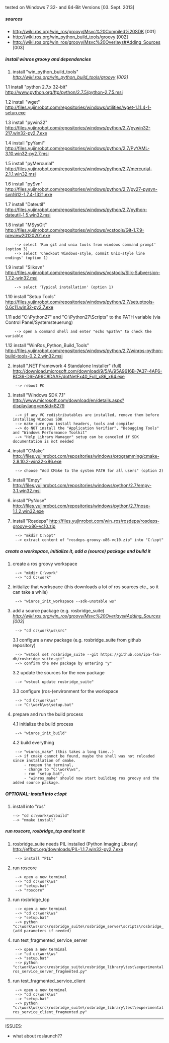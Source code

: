tested on Windows 7 32- and 64-Bit Versions [03. Sept. 2013]

##### sources
- http://wiki.ros.org/win_ros/groovy/Msvc%20Compiled%20SDK [001]
- http://wiki.ros.org/win_python_build_tools/groovy [002]
- http://wiki.ros.org/win_ros/groovy/Msvc%20Overlays#Adding_Sources [003]

##### install winros groovy and dependencies
1. install "win_python_build_tools" _http://wiki.ros.org/win_python_build_tools/groovy [002]_

 1.1 install "python 2.7.x 32-bit" http://www.python.org/ftp/python/2.7.5/python-2.7.5.msi
 
 1.2 install "wget" http://files.yujinrobot.com/repositories/windows/utilities/wget-1.11.4-1-setup.exe

 1.3 install "pywin32" http://files.yujinrobot.com/repositories/windows/python/2.7/pywin32-217.win32-py2.7.exe

 1.4 install "pyYaml" http://files.yujinrobot.com/repositories/windows/python/2.7/PyYAML-3.10.win32-py2.7.msi

 1.5 install "pyMercurial" http://files.yujinrobot.com/repositories/windows/python/2.7/mercurial-2.1.1.win32.msi

 1.6 install "pySvn" http://files.yujinrobot.com/repositories/windows/python/2.7/py27-pysvn-svn1612-1.7.4-1321.exe

 1.7 install "Dateutil"	http://files.yujinrobot.com/repositories/windows/python/2.7/python-dateutil-1.5.win32.msi

 1.8 install "MSysGit"	http://files.yujinrobot.com/repositories/windows/vcstools/Git-1.7.9-preview20120201.exe
 
		--> select 'Run git and unix tools from windows command prompt' (option 3) 
		--> select 'Checkout Windows-style, commit Unix-style line endings' (option 1)

 1.9 install "Sliksvn" http://files.yujinrobot.com/repositories/windows/vcstools/Slik-Subversion-1.7.2-win32.msi

		--> select 'Typical installation' (option 1)

 1.10 install "Setup Tools" http://files.yujinrobot.com/repositories/windows/python/2.7/setuptools-0.6c11.win32-py2.7.exe

 1.11 add "C:\Python27" and "C:\Python27\Scripts" to the PATH variable (via Control Panel/Systemsteuerung)

		--> open a command shell and enter "echo %path%" to check the variable
 
 1.12 install "WinRos_Python_Build_Tools" http://files.yujinrobot.com/repositories/windows/python/2.7/winros-python-build-tools-0.2.2.win32.msi

2. install ".NET Framework 4 Standalone Installer" (full) http://download.microsoft.com/download/9/5/A/95A9616B-7A37-4AF6-BC36-D6EA96C8DAAE/dotNetFx40_Full_x86_x64.exe

		--> reboot PC

3. install "Windows SDK 7.1" http://www.microsoft.com/download/en/details.aspx?displaylang=en&id=8279

		--> if any VC redistributables are installed, remove them before installing Windows SDK
		--> make sure you install headers, tools and compiler
		--> do NOT install the "Application Verifier", "Debugging Tools" and "Windows Performance Toolkit"
		--> "Help Library Manager" setup can be canceled if SDK documentation is not needed

4. install "CMake" http://files.yujinrobot.com/repositories/windows/programming/cmake-2.8.10.2-win32-x86.exe

		--> choose "Add CMake to the system PATH for all users" (option 2)
		
5. install "Empy" http://files.yujinrobot.com/repositories/windows/python/2.7/empy-3.1.win32.msi

6. install "PyNose" http://files.yujinrobot.com/repositories/windows/python/2.7/nose-1.1.2.win32.exe

7. install "Rosdeps" http://files.yujinrobot.com/win_ros/rosdeps/rosdeps-groovy-x86-vc10.zip

		--> "mkdir C:\opt"
		--> extract content of "rosdeps-groovy-x86-vc10.zip" into "C:\opt"

##### create a workspace, initialize it, add a (source) package and build it
1. create a ros groovy workspace

		--> "mkdir C:\work"
		--> "cd C:\work"

2. initialize that workspace (this downloads a lot of ros sources etc., so it can take a while)

		--> "winros_init_workspace --sdk-unstable ws"

3. add a source package (e.g. rosbridge_suite) _http://wiki.ros.org/win_ros/groovy/Msvc%20Overlays#Adding_Sources [003]_

		--> "cd c:\work\ws\src"

   3.1		configure a new package (e.g. rosbridge_suite from github repository)

		--> "wstool set rosbridge_suite --git https://github.com/ipa-fxm-db/rosbridge_suite.git"
		--> confirm the new package by entering "y"
			
   3.2		update the sources for the new package

		--> "wstool update rosbridge_suite"
			
   3.3		configure (ros-)environment for the workspace

		--> "cd C:\work\ws"
		--> "C:\work\ws\setup.bat"
		
4. prepare and run the build process

   4.1 initialize the build process

		--> "winros_init_build"
			
   4.2 build everything

		--> "winros_make" (this takes a long time..)
		--> if cmake cannot be found, maybe the shell was not reloaded since installation of cmake.
			- reopen the terminal,
			- change to "C:\work\ws",
			- run "setup.bat",
			- "winros_make" should now start building ros groovy and the added source package.
				
##### OPTIONAL: install into c:\opt
1.	install into "ros"

		--> "cd c:\work\ws\build"
		--> "nmake install"

##### run roscore, rosbridge_tcp and test it
1. rosbridge_suite needs PIL installed (Python Imaging Library) http://effbot.org/downloads/PIL-1.1.7.win32-py2.7.exe

		--> install "PIL" 

2. run roscore

		--> open a new terminal
		--> "cd c:\work\ws"
		--> "setup.bat"
		--> "roscore"

3. run rosbridge_tcp

		--> open a new terminal
		--> "cd c:\work\ws"
		--> "setup.bat"
		--> python "c:\work\ws\src\rosbridge_suite\rosbridge_server\scripts\rosbridge_tcp.py" (add parameters if needed)

4. run test_fragmented_service_server

		--> open a new terminal
		--> "cd c:\work\ws"
		--> "setup.bat"
		--> python "c:\work\ws\src\rosbridge_suite\rosbridge_library\test\experimental\fragmentation+srv+tcp\test_non-ros_service_server_fragmented.py"

5. run test_fragmented_service_client

		--> open a new terminal
		--> "cd c:\work\ws"
		--> "setup.bat"
		--> python "c:\work\ws\src\rosbridge_suite\rosbridge_library\test\experimental\fragmentation+srv+tcp\test_non-ros_service_client_fragmented.py"

---

ISSUES:
- what about roslaunch??
